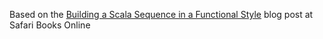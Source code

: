 

Based on the [Building a Scala Sequence in a Functional
Style](https://www.safaribooksonline.com/blog/2013/07/22/building-a-scala-sequence-in-a-functional-style/)
blog post at Safari Books Online
